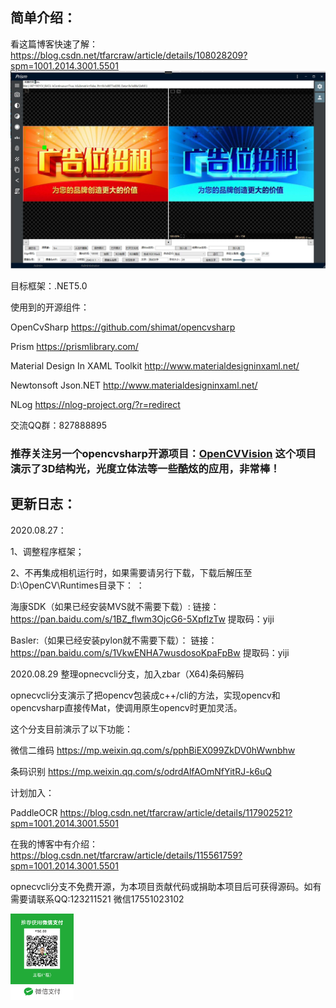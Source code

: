 ## 简单介绍：
看这篇博客快速了解：
https://blog.csdn.net/tfarcraw/article/details/108028209?spm=1001.2014.3001.5501
 ![avatar](main.jpg)
 

目标框架：.NET5.0

使用到的开源组件：
 
OpenCvSharp  https://github.com/shimat/opencvsharp

Prism    https://prismlibrary.com/

Material Design In XAML Toolkit   http://www.materialdesigninxaml.net/   

Newtonsoft Json.NET  http://www.materialdesigninxaml.net/

NLog  https://nlog-project.org/?r=redirect


交流QQ群：827888895

###  推荐关注另一个opencvsharp开源项目：[OpenCVVision](https://gitee.com/lolo77/OpenCVVision) 这个项目演示了3D结构光，光度立体法等一些酷炫的应用，非常棒！

## 更新日志：
2020.08.27：

1、调整程序框架；

2、不再集成相机运行时，如果需要请另行下载，下载后解压至D:\OpenCV\Runtimes目录下：
：

海康SDK（如果已经安装MVS就不需要下载）:
链接：https://pan.baidu.com/s/1BZ_flwm3OjcG6-5XpflzTw 
提取码：yiji


Basler:（如果已经安装pylon就不需要下载）：
链接：https://pan.baidu.com/s/1VkwENHA7wusdosoKpaFpBw 
提取码：yiji 

2020.08.29 整理opnecvcli分支，加入zbar（X64)条码解码

opnecvcli分支演示了把opencv包装成c++/cli的方法，实现opencv和opencvsharp直接传Mat，使调用原生opencv时更加灵活。

这个分支目前演示了以下功能：

微信二维码  https://mp.weixin.qq.com/s/pphBiEX099ZkDV0hWwnbhw

条码识别 https://mp.weixin.qq.com/s/odrdAlfAOmNfYitRJ-k6uQ

计划加入：

PaddleOCR
https://blog.csdn.net/tfarcraw/article/details/117902521?spm=1001.2014.3001.5501

在我的博客中有介绍：
https://blog.csdn.net/tfarcraw/article/details/115561759?spm=1001.2014.3001.5501

opnecvcli分支不免费开源，为本项目贡献代码或捐助本项目后可获得源码。如有需要请联系QQ:123211521 微信17551023102

<img src="juanzeng.png" width="20%">